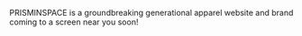 PRISMINSPACE is a groundbreaking generational apparel website and brand coming to a screen near you soon!
